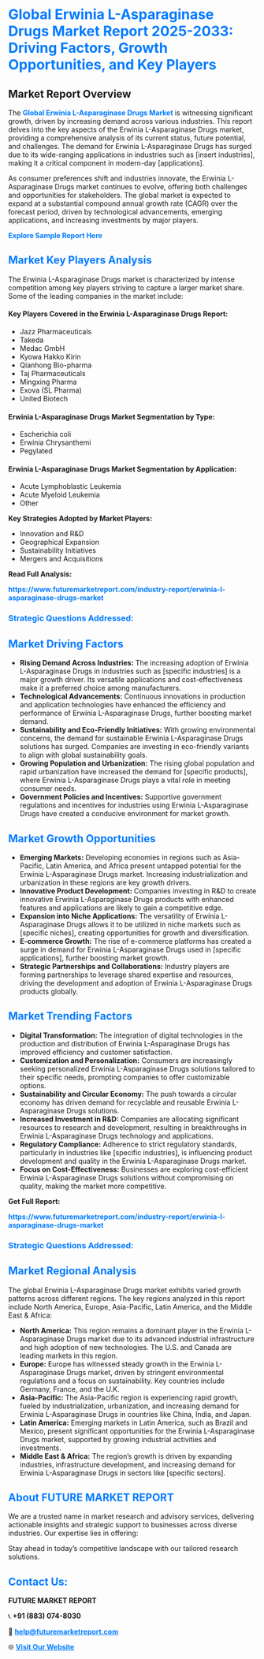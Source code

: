 <h1 style="color: #007BFF;">Global Erwinia L-Asparaginase Drugs Market Report 2025-2033: Driving Factors, Growth Opportunities, and Key Players</h1>

<section id="overview">
<h2>Market Report Overview</h2>
<p>The <a href="https://www.futuremarketreport.com/industry-report/erwinia-l-asparaginase-drugs-market" style="color: #007BFF; text-decoration: none;"><strong>Global Erwinia L-Asparaginase Drugs Market</strong></a> is witnessing significant growth, driven by increasing demand across various industries. This report delves into the key aspects of the Erwinia L-Asparaginase Drugs market, providing a comprehensive analysis of its current status, future potential, and challenges. The demand for Erwinia L-Asparaginase Drugs has surged due to its wide-ranging applications in industries such as [insert industries], making it a critical component in modern-day [applications].</p>
<p>As consumer preferences shift and industries innovate, the Erwinia L-Asparaginase Drugs market continues to evolve, offering both challenges and opportunities for stakeholders. The global market is expected to expand at a substantial compound annual growth rate (CAGR) over the forecast period, driven by technological advancements, emerging applications, and increasing investments by major players.</p>
</section>

<section id="overview">
<p><a href="https://www.futuremarketreport.com/request-sample/reportId=43950" style="color: #007BFF; text-decoration: none;"><strong>Explore Sample Report Here</strong></a></p>
</section>

<section id="key-players">
<h2 style="color: #007BFF;">Market Key Players Analysis</h2>
<p>The Erwinia L-Asparaginase Drugs market is characterized by intense competition among key players striving to capture a larger market share. Some of the leading companies in the market include:</p>
<h4>Key Players Covered in the Erwinia L-Asparaginase Drugs Report:</h4>
<ul><li>Jazz Pharmaceuticals</li><li>Takeda</li><li>Medac GmbH</li><li>Kyowa Hakko Kirin</li><li>Qianhong Bio-pharma</li><li>Taj Pharmaceuticals</li><li>Mingxing Pharma</li><li>Exova (SL Pharma)</li><li>United Biotech</li></ul>
<h4>Erwinia L-Asparaginase Drugs Market Segmentation by Type:</h4>
<ul><li>Escherichia coli</li><li>Erwinia Chrysanthemi</li><li>Pegylated</li></ul>

<h4>Erwinia L-Asparaginase Drugs Market Segmentation by Application:</h4>
<ul><li>Acute Lymphoblastic Leukemia</li><li>Acute Myeloid Leukemia</li><li>Other</li></ul>
<p><strong>Key Strategies Adopted by Market Players:</strong></p>
<ul>
<li>Innovation and R&D</li>
<li>Geographical Expansion</li>
<li>Sustainability Initiatives</li>
<li>Mergers and Acquisitions</li>
</ul>
</section>

<section>
<p><strong>Read Full Analysis: </strong></p><a href="https://www.futuremarketreport.com/industry-report/erwinia-l-asparaginase-drugs-market" style="color: #007BFF; text-decoration: none;"><strong>https://www.futuremarketreport.com/industry-report/erwinia-l-asparaginase-drugs-market</strong></a>
<h3 style="color: #007BFF;">Strategic Questions Addressed:</h3>
</section>

<section id="driving-factors">
<h2 style="color: #007BFF;">Market Driving Factors</h2>
<ul>
<li><strong>Rising Demand Across Industries:</strong> The increasing adoption of Erwinia L-Asparaginase Drugs in industries such as [specific industries] is a major growth driver. Its versatile applications and cost-effectiveness make it a preferred choice among manufacturers.</li>
<li><strong>Technological Advancements:</strong> Continuous innovations in production and application technologies have enhanced the efficiency and performance of Erwinia L-Asparaginase Drugs, further boosting market demand.</li>
<li><strong>Sustainability and Eco-Friendly Initiatives:</strong> With growing environmental concerns, the demand for sustainable Erwinia L-Asparaginase Drugs solutions has surged. Companies are investing in eco-friendly variants to align with global sustainability goals.</li>
<li><strong>Growing Population and Urbanization:</strong> The rising global population and rapid urbanization have increased the demand for [specific products], where Erwinia L-Asparaginase Drugs plays a vital role in meeting consumer needs.</li>
<li><strong>Government Policies and Incentives:</strong> Supportive government regulations and incentives for industries using Erwinia L-Asparaginase Drugs have created a conducive environment for market growth.</li>
</ul>
</section>

<section id="growth-opportunities">
<h2 style="color: #007BFF;">Market Growth Opportunities</h2>
<ul>
<li><strong>Emerging Markets:</strong> Developing economies in regions such as Asia-Pacific, Latin America, and Africa present untapped potential for the Erwinia L-Asparaginase Drugs market. Increasing industrialization and urbanization in these regions are key growth drivers.</li>
<li><strong>Innovative Product Development:</strong> Companies investing in R&D to create innovative Erwinia L-Asparaginase Drugs products with enhanced features and applications are likely to gain a competitive edge.</li>
<li><strong>Expansion into Niche Applications:</strong> The versatility of Erwinia L-Asparaginase Drugs allows it to be utilized in niche markets such as [specific niches], creating opportunities for growth and diversification.</li>
<li><strong>E-commerce Growth:</strong> The rise of e-commerce platforms has created a surge in demand for Erwinia L-Asparaginase Drugs used in [specific applications], further boosting market growth.</li>
<li><strong>Strategic Partnerships and Collaborations:</strong> Industry players are forming partnerships to leverage shared expertise and resources, driving the development and adoption of Erwinia L-Asparaginase Drugs products globally.</li>
</ul>
</section>

<section id="trending-factors">
<h2 style="color: #007BFF;">Market Trending Factors</h2>
<ul>
<li><strong>Digital Transformation:</strong> The integration of digital technologies in the production and distribution of Erwinia L-Asparaginase Drugs has improved efficiency and customer satisfaction.</li>
<li><strong>Customization and Personalization:</strong> Consumers are increasingly seeking personalized Erwinia L-Asparaginase Drugs solutions tailored to their specific needs, prompting companies to offer customizable options.</li>
<li><strong>Sustainability and Circular Economy:</strong> The push towards a circular economy has driven demand for recyclable and reusable Erwinia L-Asparaginase Drugs solutions.</li>
<li><strong>Increased Investment in R&D:</strong> Companies are allocating significant resources to research and development, resulting in breakthroughs in Erwinia L-Asparaginase Drugs technology and applications.</li>
<li><strong>Regulatory Compliance:</strong> Adherence to strict regulatory standards, particularly in industries like [specific industries], is influencing product development and quality in the Erwinia L-Asparaginase Drugs market.</li>
<li><strong>Focus on Cost-Effectiveness:</strong> Businesses are exploring cost-efficient Erwinia L-Asparaginase Drugs solutions without compromising on quality, making the market more competitive.</li>
</ul>
</section>

<section>
<p><strong>Get Full Report: </strong></p><a href="https://www.futuremarketreport.com/industry-report/erwinia-l-asparaginase-drugs-market" style="color: #007BFF; text-decoration: none;"><strong>https://www.futuremarketreport.com/industry-report/erwinia-l-asparaginase-drugs-market</strong></a>
<h3 style="color: #007BFF;">Strategic Questions Addressed:</h3>
</section>


<section id="regional-analysis">
<h2 style="color: #007BFF;">Market Regional Analysis</h2>
<p>The global Erwinia L-Asparaginase Drugs market exhibits varied growth patterns across different regions. The key regions analyzed in this report include North America, Europe, Asia-Pacific, Latin America, and the Middle East & Africa:</p>
<ul>
<li><strong>North America:</strong> This region remains a dominant player in the Erwinia L-Asparaginase Drugs market due to its advanced industrial infrastructure and high adoption of new technologies. The U.S. and Canada are leading markets in this region.</li>
<li><strong>Europe:</strong> Europe has witnessed steady growth in the Erwinia L-Asparaginase Drugs market, driven by stringent environmental regulations and a focus on sustainability. Key countries include Germany, France, and the U.K.</li>
<li><strong>Asia-Pacific:</strong> The Asia-Pacific region is experiencing rapid growth, fueled by industrialization, urbanization, and increasing demand for Erwinia L-Asparaginase Drugs in countries like China, India, and Japan.</li>
<li><strong>Latin America:</strong> Emerging markets in Latin America, such as Brazil and Mexico, present significant opportunities for the Erwinia L-Asparaginase Drugs market, supported by growing industrial activities and investments.</li>
<li><strong>Middle East & Africa:</strong> The region’s growth is driven by expanding industries, infrastructure development, and increasing demand for Erwinia L-Asparaginase Drugs in sectors like [specific sectors].</li>
</ul>
</section>

<footer>
<h2 style="color: #007BFF;">About FUTURE MARKET REPORT</h2>
<p>We are a trusted name in market research and advisory services, delivering actionable insights and strategic support to businesses across diverse industries. Our expertise lies in offering:</p>

<p>Stay ahead in today’s competitive landscape with our tailored research solutions.</p>

<h2 style="color: #007BFF;">Contact Us:</h2>
<p><strong>FUTURE MARKET REPORT</strong></p>
<p>📞 <strong>+91 (883) 074-8030</strong></p>
<p>📧 <strong><a href="mailto:help@futuremarketreport.com" style="color: #007BFF;">help@futuremarketreport.com</a></strong></p>
<p>🌐 <strong><a href="https://www.futuremarketreport.com/" style="color: #007BFF;">Visit Our Website</a></strong></p>
</footer>